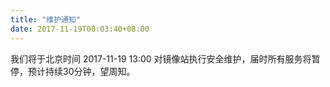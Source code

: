 ```yaml
---
title: "维护通知"
date: 2017-11-19T00:03:40+08:00
---
```


我们将于北京时间 2017-11-19 13:00 对镜像站执行安全维护，届时所有服务将暂停，预计持续30分钟，望周知。
